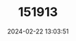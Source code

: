 ---
title: "151913"
category: "Opuntia fragilis"
draft: false
date: 2024-02-22 13:03:51
languages:
  English: ["Brittle Cactus", "Brittle Pricklypear", "Fragile Cactus", "Jumping Cactus", "Little Pricklypear", "Brittle Prickly-pear"]
---
